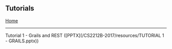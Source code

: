 ## Tutorials

[Home](README.md)

---

Tutorial 1 - Grails and REST ([PPTX](/CS2212B-2017/resources/TUTORIAL 1 - GRAILS.pptx))
